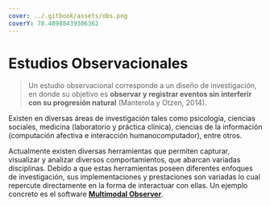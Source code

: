 ```yaml
---
cover: ../.gitbook/assets/obs.png
coverY: 78.48988439306362
---
```


# Estudios Observacionales

> Un estudio observacional corresponde a un diseño de investigación, en donde su objetivo es **observar y registrar eventos sin interferir con su progresión natural** (Manterola y Otzen, 2014).&#x20;

Existen en diversas áreas de investigación tales como psicología, ciencias sociales, medicina (laboratorio y práctica clínica), ciencias de la información (computación afectiva e interacción humanocomputador), entre otros.

Actualmente existen diversas herramientas que permiten capturar, visualizar y analizar diversos comportamientos, que abarcan variadas disciplinas. Debido a que estas herramientas poseen diferentes enfoques de investigación, sus implementaciones y prestaciones son variadas lo cual repercute directamente en la forma de interactuar con ellas. Un ejemplo concreto es el software [**Multimodal Observer**](../mo/multimodal-observer.md).
